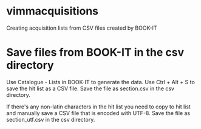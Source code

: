 vimmacquisitions
================

Creating acquisition lists from CSV files created by BOOK-IT

# Save files from BOOK-IT in the csv directory
Use Catalogue - Lists in BOOK-IT to generate the data. Use Ctrl + Alt + S to save the hit list as a CSV file. Save the file as section.csv in the csv directory.

If there's any non-latin characters in the hit list you need to copy to hit list and manually save a CSV file that is encoded with UTF-8. Save the file as section_utf.csv in the csv directory.
